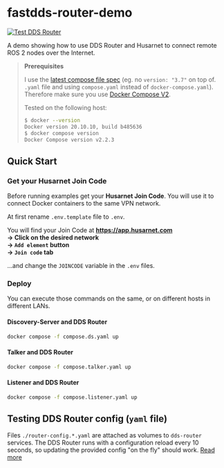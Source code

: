# fastdds-router-demo

[![Test DDS Router](https://github.com/DominikN/fastdds-router-demo/actions/workflows/test.yaml/badge.svg)](https://github.com/DominikN/fastdds-router-demo/actions/workflows/test.yaml)

A demo showing how to use DDS Router and Husarnet to connect remote ROS 2 nodes over the Internet.

> **Prerequisites** 
>
> I use the [latest compose file spec](https://github.com/compose-spec/compose-spec/blob/master/spec.md) (eg. no `version: "3.7"` on top of. `.yaml` file and using `compose.yaml` instead of `docker-compose.yaml`). Therefore make sure you use [Docker Compose V2](https://docs.docker.com/compose/cli-command/).
>
> Tested on the following host:
>
> ```bash
> $ docker --version
> Docker version 20.10.10, build b485636
> $ docker compose version
> Docker Compose version v2.2.3
> ```

## Quick Start

### Get your Husarnet Join Code

Before running examples get your **Husarnet Join Code**. You will use it to connect Docker containers to the same VPN network.

At first rename `.env.template` file to `.env`.

You will find your Join Code at **https://app.husarnet.com  
 -> Click on the desired network  
 -> `Add element` button  
 -> `Join code` tab**

…and change the `JOINCODE` variable in the `.env` files.

### Deploy

You can execute those commands on the same, or on different hosts in different LANs.

#### Discovery-Server and DDS Router

```bash
docker compose -f compose.ds.yaml up
```

#### Talker and DDS Router

```bash
docker compose -f compose.talker.yaml up
```

#### Listener and DDS Router

```bash
docker compose -f compose.listener.yaml up
```

## Testing DDS Router config (`yaml` file)

Files `./router-config.*.yaml` are attached as volumes to `dds-router` services. The DDS Router runs with a configuration reload every 10 seconds, so updating the provided config "on the fly" should work. [Read more](https://eprosima-dds-router.readthedocs.io/en/latest/rst/user_manual/user_interface.html#reload-topics)